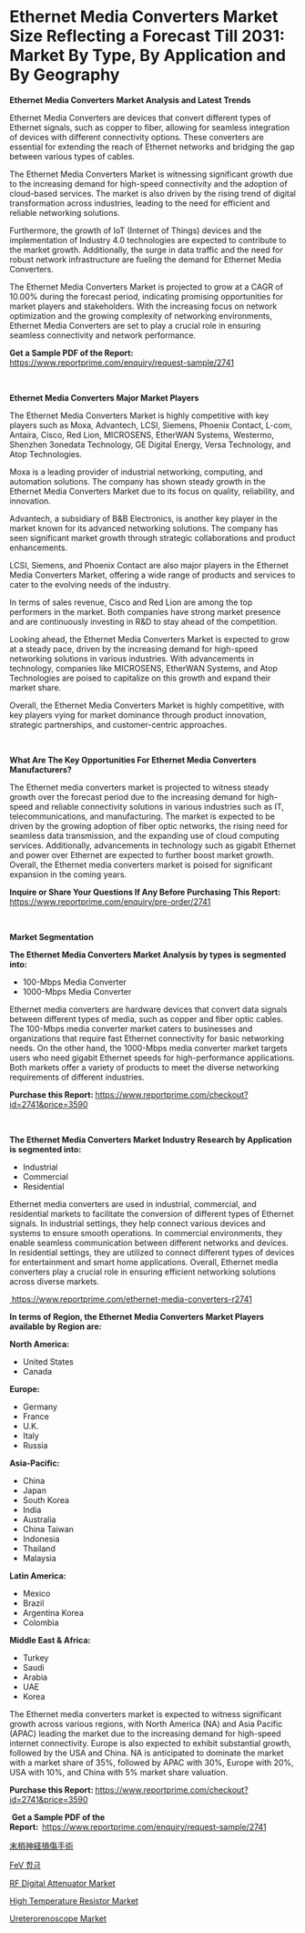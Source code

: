 <p><h1>Ethernet Media Converters Market Size Reflecting a Forecast Till 2031: Market By Type, By Application and By Geography</h1></p><p><strong>Ethernet Media Converters Market Analysis and Latest Trends</strong></p>
<p><p>Ethernet Media Converters are devices that convert different types of Ethernet signals, such as copper to fiber, allowing for seamless integration of devices with different connectivity options. These converters are essential for extending the reach of Ethernet networks and bridging the gap between various types of cables.</p><p>The Ethernet Media Converters Market is witnessing significant growth due to the increasing demand for high-speed connectivity and the adoption of cloud-based services. The market is also driven by the rising trend of digital transformation across industries, leading to the need for efficient and reliable networking solutions.</p><p>Furthermore, the growth of IoT (Internet of Things) devices and the implementation of Industry 4.0 technologies are expected to contribute to the market growth. Additionally, the surge in data traffic and the need for robust network infrastructure are fueling the demand for Ethernet Media Converters.</p><p>The Ethernet Media Converters Market is projected to grow at a CAGR of 10.00% during the forecast period, indicating promising opportunities for market players and stakeholders. With the increasing focus on network optimization and the growing complexity of networking environments, Ethernet Media Converters are set to play a crucial role in ensuring seamless connectivity and network performance.</p></p>
<p><strong>Get a Sample PDF of the Report:&nbsp;</strong> <a href="https://www.reportprime.com/enquiry/request-sample/2741">https://www.reportprime.com/enquiry/request-sample/2741</a></p>
<p>&nbsp;</p>
<p><strong>Ethernet Media Converters Major Market Players</strong></p>
<p><p>The Ethernet Media Converters Market is highly competitive with key players such as Moxa, Advantech, LCSI, Siemens, Phoenix Contact, L-com, Antaira, Cisco, Red Lion, MICROSENS, EtherWAN Systems, Westermo, Shenzhen 3onedata Technology, GE Digital Energy, Versa Technology, and Atop Technologies.</p><p>Moxa is a leading provider of industrial networking, computing, and automation solutions. The company has shown steady growth in the Ethernet Media Converters Market due to its focus on quality, reliability, and innovation.</p><p>Advantech, a subsidiary of B&B Electronics, is another key player in the market known for its advanced networking solutions. The company has seen significant market growth through strategic collaborations and product enhancements.</p><p>LCSI, Siemens, and Phoenix Contact are also major players in the Ethernet Media Converters Market, offering a wide range of products and services to cater to the evolving needs of the industry.</p><p>In terms of sales revenue, Cisco and Red Lion are among the top performers in the market. Both companies have strong market presence and are continuously investing in R&D to stay ahead of the competition.</p><p>Looking ahead, the Ethernet Media Converters Market is expected to grow at a steady pace, driven by the increasing demand for high-speed networking solutions in various industries. With advancements in technology, companies like MICROSENS, EtherWAN Systems, and Atop Technologies are poised to capitalize on this growth and expand their market share.</p><p>Overall, the Ethernet Media Converters Market is highly competitive, with key players vying for market dominance through product innovation, strategic partnerships, and customer-centric approaches.</p></p>
<p>&nbsp;</p>
<p><strong>What Are The Key Opportunities For Ethernet Media Converters Manufacturers?</strong></p>
<p><p>The Ethernet media converters market is projected to witness steady growth over the forecast period due to the increasing demand for high-speed and reliable connectivity solutions in various industries such as IT, telecommunications, and manufacturing. The market is expected to be driven by the growing adoption of fiber optic networks, the rising need for seamless data transmission, and the expanding use of cloud computing services. Additionally, advancements in technology such as gigabit Ethernet and power over Ethernet are expected to further boost market growth. Overall, the Ethernet media converters market is poised for significant expansion in the coming years.</p></p>
<p><strong>Inquire or Share Your Questions If Any Before Purchasing This Report:</strong> <a href="https://www.reportprime.com/enquiry/pre-order/2741">https://www.reportprime.com/enquiry/pre-order/2741</a></p>
<p>&nbsp;</p>
<p><strong>Market Segmentation</strong></p>
<p><strong>The Ethernet Media Converters Market Analysis by types is segmented into:</strong></p>
<p><ul><li>100-Mbps Media Converter</li><li>1000-Mbps Media Converter</li></ul></p>
<p><p>Ethernet media converters are hardware devices that convert data signals between different types of media, such as copper and fiber optic cables. The 100-Mbps media converter market caters to businesses and organizations that require fast Ethernet connectivity for basic networking needs. On the other hand, the 1000-Mbps media converter market targets users who need gigabit Ethernet speeds for high-performance applications. Both markets offer a variety of products to meet the diverse networking requirements of different industries.</p></p>
<p><strong>Purchase this Report:&nbsp;</strong><a href="https://www.reportprime.com/checkout?id=2741&price=3590">https://www.reportprime.com/checkout?id=2741&price=3590</a></p>
<p>&nbsp;</p>
<p><strong>The Ethernet Media Converters Market Industry Research by Application is segmented into:</strong></p>
<p><ul><li>Industrial</li><li>Commercial</li><li>Residential</li></ul></p>
<p><p>Ethernet media converters are used in industrial, commercial, and residential markets to facilitate the conversion of different types of Ethernet signals. In industrial settings, they help connect various devices and systems to ensure smooth operations. In commercial environments, they enable seamless communication between different networks and devices. In residential settings, they are utilized to connect different types of devices for entertainment and smart home applications. Overall, Ethernet media converters play a crucial role in ensuring efficient networking solutions across diverse markets.</p></p>
<p><a href="https://www.reportprime.com/ethernet-media-converters-r2741">&nbsp;https://www.reportprime.com/ethernet-media-converters-r2741</a></p>
<p><strong>In terms of Region, the Ethernet Media Converters Market Players available by Region are:</strong></p>
<p>
    <p> <strong> North America: </strong>
        <ul>
            <li>United States</li>
            <li>Canada</li>
        </ul>
        </p> 
    <p> <strong> Europe: </strong>
        <ul>
            <li>Germany</li>
            <li>France</li>
            <li>U.K.</li>
            <li>Italy</li>
            <li>Russia</li>
        </ul>
        </p> 
    <p> <strong> Asia-Pacific: </strong>
        <ul>
            <li>China</li>
            <li>Japan</li>
            <li>South Korea</li>
            <li>India</li>
            <li>Australia</li>
            <li>China Taiwan</li>
            <li>Indonesia</li>
            <li>Thailand</li>
            <li>Malaysia</li>
        </ul>
        </p> 
    <p> <strong> Latin America: </strong>
        <ul>
            <li>Mexico</li>
            <li>Brazil</li>
            <li>Argentina Korea</li>
            <li>Colombia</li>
        </ul>
        </p> 
    <p> <strong> Middle East & Africa: </strong>
        <ul>
            <li>Turkey</li>
            <li>Saudi</li>
            <li>Arabia</li>
            <li>UAE</li>
            <li>Korea</li>
        </ul>
    </p>
    </p>
<p><p>The Ethernet media converters market is expected to witness significant growth across various regions, with North America (NA) and Asia Pacific (APAC) leading the market due to the increasing demand for high-speed internet connectivity. Europe is also expected to exhibit substantial growth, followed by the USA and China. NA is anticipated to dominate the market with a market share of 35%, followed by APAC with 30%, Europe with 20%, USA with 10%, and China with 5% market share valuation.</p></p>
<p><strong>Purchase this Report: </strong><a href="https://www.reportprime.com/checkout?id=2741&price=3590">https://www.reportprime.com/checkout?id=2741&price=3590</a></p>
<p>&nbsp;<strong>Get a Sample PDF of the Report:&nbsp;&nbsp;</strong><a href="https://www.reportprime.com/enquiry/request-sample/2741">https://www.reportprime.com/enquiry/request-sample/2741</a></p>
<p><strong></strong></p>
<p><p><a href="https://github.com/tanyaali3/Market-Research-Report-List-3/blob/main/335951582995.md">末梢神経損傷手術</a></p><p><a href="https://github.com/marufmohassin05/Market-Research-Report-List-2/blob/main/4880072103127.md">FeV 합금</a></p><p><a href="https://github.com/khlifeservices/Market-Research-Report-List-1/blob/main/rf-digital-attenuator-market.md">RF Digital Attenuator Market</a></p><p><a href="https://github.com/EveKerluke2023/Market-Research-Report-List-2/blob/main/high-temperature-resistor-market.md">High Temperature Resistor Market</a></p><p><a href="https://medium.com/@matianey76856/ureterorenoscope-market-research-report-includes-analysis-on-market-size-share-and-growth-rate-at-864d9794c55c?postPublishedType=initial">Ureterorenoscope Market</a></p></p>